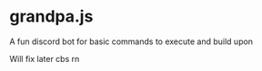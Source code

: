 # grandpa.js
A fun discord bot for basic commands to execute and build upon


Will fix later cbs rn

